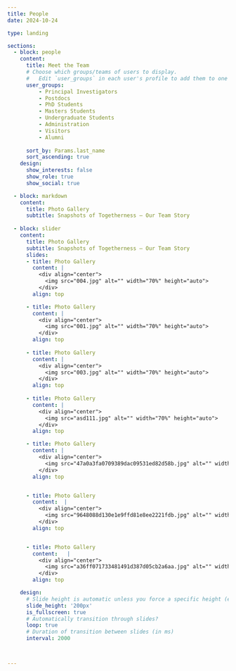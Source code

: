 ```yaml
---
title: People
date: 2024-10-24

type: landing

sections:
  - block: people
    content:
      title: Meet the Team
      # Choose which groups/teams of users to display.
      #   Edit `user_groups` in each user's profile to add them to one or more of these groups.
      user_groups:
          - Principal Investigators
          - Postdocs
          - PhD Students
          - Masters Students
          - Undergraduate Students
          - Administration
          - Visitors
          - Alumni
          
      sort_by: Params.last_name
      sort_ascending: true
    design:
      show_interests: false
      show_role: true
      show_social: true

  - block: markdown
    content:
      title: Photo Gallery
      subtitle: Snapshots of Togetherness — Our Team Story
    
  - block: slider
    content:
      title: Photo Gallery
      subtitle: Snapshots of Togetherness — Our Team Story
      slides:
      - title: Photo Gallery
        content: |  
          <div align="center">
            <img src="004.jpg" alt="" width="70%" height="auto">
          </div>
        align: top

      - title: Photo Gallery
        content: |  
          <div align="center">
            <img src="001.jpg" alt="" width="70%" height="auto">
          </div>
        align: top
      
      - title: Photo Gallery
        content: |  
          <div align="center">
            <img src="003.jpg" alt="" width="70%" height="auto">
          </div>
        align: top
      
      - title: Photo Gallery
        content: |  
          <div align="center">
            <img src="asd111.jpg" alt="" width="70%" height="auto">
          </div>
        align: top

      - title: Photo Gallery
        content: |  
          <div align="center">
            <img src="47a0a3fa0709389dac09531ed82d58b.jpg" alt="" width="70%" height="auto">
          </div>
        align: top


      - title: Photo Gallery
        content:  |  
          <div align="center">
            <img src="9648088d130e1e9ffd81e8ee2221fdb.jpg" alt="" width="70%" height="auto">
          </div>
        align: top


      - title: Photo Gallery
        content:   |  
          <div align="center">
            <img src="a36ff071733481491d387d05cb2a6aa.jpg" alt="" width="70%" height="auto">
          </div>
        align: top

    design:
      # Slide height is automatic unless you force a specific height (e.g. '400px')
      slide_height: '200px'
      is_fullscreen: true
      # Automatically transition through slides?
      loop: true
      # Duration of transition between slides (in ms)
      interval: 2000



---
```


